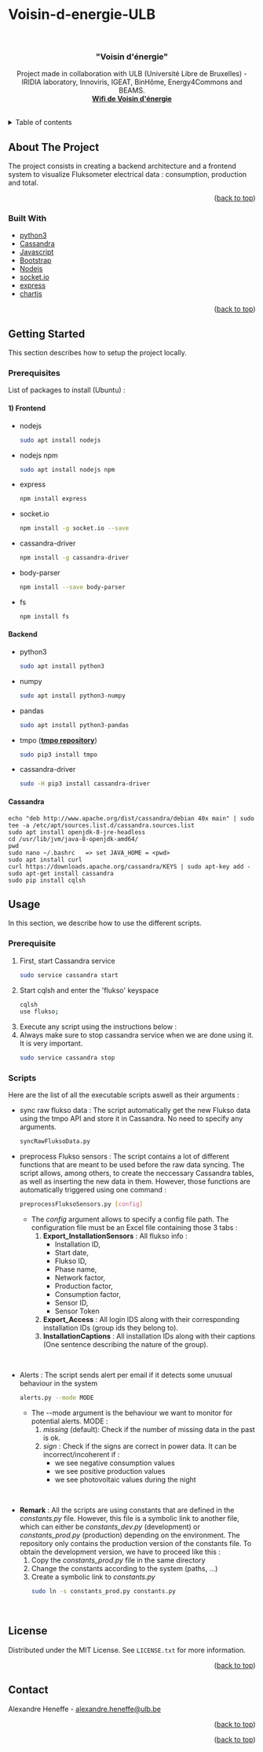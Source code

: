 # Voisin-d-energie-ULB
 

<div id="top"></div>

<!-- PROJECT LOGO -->
<br />
<div align="center">

<h3 align="center">"Voisin d'énergie"</h3>

  <p align="center">
    Project made in collaboration with ULB (Université Libre de Bruxelles) - IRIDIA laboratory, Innoviris, IGEAT, BinHôme, Energy4Commons and BEAMS.
    <br />
    <a href="https://wiki.voisinsenergie.agorakit.org/"><strong>Wifi de Voisin d'énergie</strong></a>
    <br />
    <br />
  </p>
</div>



<!-- TABLE OF CONTENTS -->
<details>
  <summary>Table of contents</summary>
  <ol>
    <li>
      <a href="#about-the-project">About the Project</a>
      <ul>
        <li><a href="#built-with">Built with</a></li>
      </ul>
    </li>
    <li>
      <a href="#getting-started">Getting Started</a>
      <ul>
        <li><a href="#prerequisites">Prerequisites</a></li>
      </ul>
    </li>
    <li><a href="#usage">Usage</a></li>
    <li><a href="#contributing">Contributing</a></li>
    <li><a href="#license">License</a></li>
    <li><a href="#contact">Contact</a></li>
  </ol>
</details>



<!-- ABOUT THE PROJECT -->
## About The Project

The project consists in creating a backend architecture and a frontend system to visualize Fluksometer electrical data : consumption, production and total. 

<p align="right">(<a href="#top">back to top</a>)</p>



### Built With

* [python3](https://www.python.org/)
* [Cassandra](https://cassandra.apache.org/_/index.html)
* [Javascript](https://javascript.info/)
* [Bootstrap](https://getbootstrap.com/)
* [Nodejs](https://nodejs.dev/)
* [socket.io](https://socket.io/fr/docs/v4/)
* [express](https://expressjs.com/fr/)
* [chartjs](https://www.chartjs.org/)

<p align="right">(<a href="#top">back to top</a>)</p>



<!-- GETTING STARTED -->
## Getting Started

This section describes how to setup the project locally.

### Prerequisites

List of packages to install (Ubuntu) :

#### 1) Frontend
* nodejs
    ```sh
    sudo apt install nodejs
    ```
* nodejs npm
    ```sh
    sudo apt install nodejs npm
    ```
* express
    ```sh
    npm install express
    ```
* socket.io
    ```sh
    npm install -g socket.io --save
    ```
* cassandra-driver
    ```sh
    npm install -g cassandra-driver
    ```
* body-parser
    ```sh
    npm install --save body-parser
    ```
* fs
    ```sh
    npm install fs
    ```

#### Backend 

* python3
    ```sh
    sudo apt install python3
    ```
* numpy
    ```sh
    sudo apt install python3-numpy
    ```
* pandas
    ```sh
    sudo apt install python3-pandas
    ```
* tmpo (<a href="https://github.com/flukso/tmpo-py"><strong>tmpo repository</strong></a>)
    ```sh
    sudo pip3 install tmpo
    ```
* cassandra-driver 
    ```sh
    sudo -H pip3 install cassandra-driver
    ```

#### Cassandra
    
    echo "deb http://www.apache.org/dist/cassandra/debian 40x main" | sudo tee -a /etc/apt/sources.list.d/cassandra.sources.list
    sudo apt install openjdk-8-jre-headless
    cd /usr/lib/jvm/java-8-openjdk-amd64/
    pwd
    sudo nano ~/.bashrc   => set JAVA_HOME = <pwd>
    sudo apt install curl
    curl https://downloads.apache.org/cassandra/KEYS | sudo apt-key add -
    sudo apt-get install cassandra
    sudo pip install cqlsh 




<!-- USAGE EXAMPLES -->
## Usage

In this section, we describe how to use the different scripts.

### Prerequisite
1. First, start Cassandra service
   ```sh
   sudo service cassandra start
   ``` 
2. Start cqlsh and enter the 'flukso' keyspace
   ```sh
   cqlsh
   use flukso;
   ```
3. Execute any script using the instructions below : 
4. Always make sure to stop cassandra service when we are done using it. It is very important.
   ```sh
   sudo service cassandra stop
   ```

### Scripts

Here are the list of all the executable scripts aswell as their arguments : 


* sync raw flukso data : The script automatically get the new Flukso data using the tmpo API and store it in Cassandra. No need to specify any arguments.
  ```sh
  syncRawFluksoData.py
  ```

* preprocess Flukso sensors : The script contains a lot of different functions that are meant to be used before the raw data syncing. The script allows, among others, to create the neccessary Cassandra tables, as well as inserting the new data in them. However, those functions are automatically triggered using one command : 
  
  ```sh
  preprocessFluksoSensors.py [config]
  ```
  * The _config_ argument allows to specify a config file path. The configuration file must be an Excel file containing those 3 tabs : 
	1. **Export_InstallationSensors** : All flukso info : 
		* Installation ID, 
		* Start date, 
		* Flukso ID, 
		* Phase name, 
		* Network factor, 
		* Production factor, 
		* Consumption factor, 
		* Sensor ID, 
		* Sensor Token
	2. **Export_Access** : All login IDS along with their corresponding installation IDs (group ids they belong to).
	3. **InstallationCaptions** : All installation IDs along with their captions (One sentence describing the nature of the group).


<br />

* Alerts : The script sends alert per email if it detects some unusual behaviour in the system
  ```sh
  alerts.py --mode MODE
  ```
  * The --mode argument is the behaviour we want to monitor for potential alerts. MODE : 
    1. _missing_ (default): Check if the number of missing data in the past is ok.
    2. _sign_ : Check if the signs are correct in power data. It can be incorrect/incoherent if : 
       * we see negative consumption values
       * we see positive production values
       * we see photovoltaic values during the night

<br />

* **Remark** : All the scripts are using constants that are defined in the _constants.py_ file. However, this file is a symbolic link to another file, which can either be _constants_dev.py_ (development) or _constants_prod.py_ (production) depending on the environment. The repository only contains the production version of the constants file. To obtain the development version, we have to proceed like this : 
	1. Copy the _constants_prod.py_ file in the same directory
	2. Change the constants according to the system (paths, ...)
	3. Create a symbolic link to _constants.py_
		```sh
		sudo ln -s constants_prod.py constants.py
		```

<br />


<!-- LICENSE -->
## License

Distributed under the MIT License. See `LICENSE.txt` for more information.

<p align="right">(<a href="#top">back to top</a>)</p>



<!-- CONTACT -->
## Contact

Alexandre Heneffe - alexandre.heneffe@ulb.be

<p align="right">(<a href="#top">back to top</a>)</p>


<p align="right">(<a href="#top">back to top</a>)</p>
